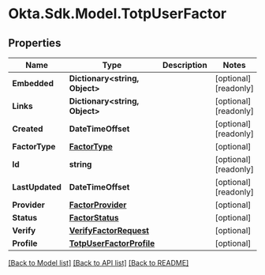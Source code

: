 # Okta.Sdk.Model.TotpUserFactor

## Properties

Name | Type | Description | Notes
------------ | ------------- | ------------- | -------------
**Embedded** | **Dictionary&lt;string, Object&gt;** |  | [optional] [readonly] 
**Links** | **Dictionary&lt;string, Object&gt;** |  | [optional] [readonly] 
**Created** | **DateTimeOffset** |  | [optional] [readonly] 
**FactorType** | [**FactorType**](FactorType.md) |  | [optional] 
**Id** | **string** |  | [optional] [readonly] 
**LastUpdated** | **DateTimeOffset** |  | [optional] [readonly] 
**Provider** | [**FactorProvider**](FactorProvider.md) |  | [optional] 
**Status** | [**FactorStatus**](FactorStatus.md) |  | [optional] 
**Verify** | [**VerifyFactorRequest**](VerifyFactorRequest.md) |  | [optional] 
**Profile** | [**TotpUserFactorProfile**](TotpUserFactorProfile.md) |  | [optional] 

[[Back to Model list]](../README.md#documentation-for-models) [[Back to API list]](../README.md#documentation-for-api-endpoints) [[Back to README]](../README.md)

